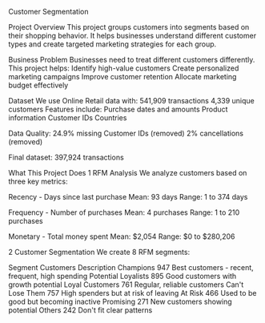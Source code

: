 Customer Segmentation

Project Overview
This project groups customers into segments based on their shopping behavior. It helps businesses understand different customer types and create targeted marketing strategies for each group.

Business Problem
Businesses need to treat different customers differently. This project helps:
Identify high-value customers
Create personalized marketing campaigns
Improve customer retention
Allocate marketing budget effectively

Dataset
We use Online Retail data with:
541,909 transactions
4,339 unique customers
Features include:
Purchase dates and amounts
Product information
Customer IDs
Countries

Data Quality:
24.9% missing Customer IDs (removed)
2% cancellations (removed)

Final dataset: 397,924 transactions

What This Project Does
1 RFM Analysis
We analyze customers based on three key metrics:

Recency - Days since last purchase
Mean: 93 days
Range: 1 to 374 days

Frequency - Number of purchases
Mean: 4 purchases
Range: 1 to 210 purchases

Monetary - Total money spent
Mean: $2,054
Range: $0 to $280,206

2 Customer Segmentation
We create 8 RFM segments:

Segment	Customers	Description
Champions	947	Best customers - recent, frequent, high spending
Potential Loyalists	895	Good customers with growth potential
Loyal Customers	761	Regular, reliable customers
Can't Lose Them	757	High spenders but at risk of leaving
At Risk	466	Used to be good but becoming inactive
Promising	271	New customers showing potential
Others	242	Don't fit clear patterns
